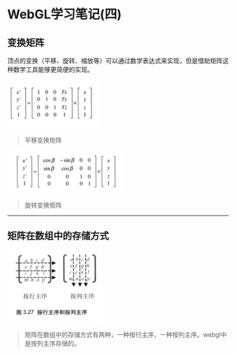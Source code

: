 # WebGL学习笔记\(四\)

## 变换矩阵

顶点的变换（平移、旋转、缩放等）可以通过数学表达式来实现，但是借助矩阵这种数学工具能够更简便的实现。

![](/assets/translate.png)

> 平移变换矩阵

![](/assets/rotate.png)

> 旋转变换矩阵

---

## 矩阵在数组中的存储方式

![](/assets/matrix_arr.png)

> 矩阵在数组中的存储方式有两种，一种按行主序，一种按列主序。webgl中是按列主序存储的。



